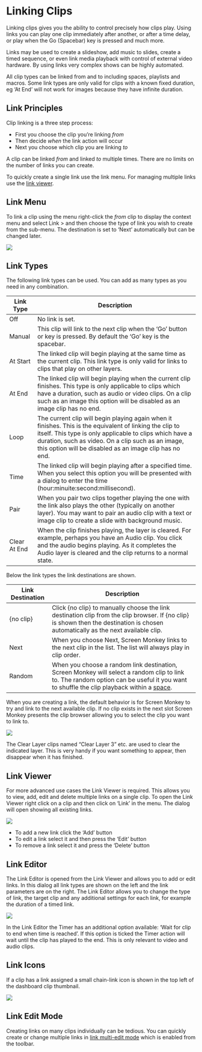 # Linking Clips
Linking clips gives you the ability to control precisely how clips play. Using links you can play one clip immediately after another, or after a time delay, or play when the Go (Spacebar) key is pressed and much more. 

Links may be used to create a slideshow, add music to slides, create a timed sequence, or even link media playback with control of external video hardware. By using links very complex shows can be highly automated.

All clip types can be linked from and to including spaces, playlists and macros. Some link types are only valid for clips with a known fixed duration, eg ‘At End’ will not work for images because they have infinite duration.

## Link Principles
Clip linking is a three step process:

- First you choose the clip you’re linking *from*
- Then decide *when* the link action will occur
- Next you choose which clip you are linking *to*

A clip can be linked *from* and linked *to* multiple times. There are no limits on the number of links you can create.

To quickly create a single link use the link menu. For managing multiple links use the [link viewer](#link-viewer). 

## Link Menu
To link a clip using the menu right-click the *from* clip to display the context menu and select Link > and then choose the type of link you wish to create from the sub-menu. The destination is set to ‘Next’ automatically but can be changed later.

![](../../images/link-menu.png)

## Link Types
The following link types can be used. You can add as many types as you need in any combination.

|Link Type|Description|
|-|-|
|Off|No link is set.|
|Manual|This clip will link to the next clip when the ‘Go’ button or key is pressed. By default the ‘Go’ key is the spacebar.|
|At Start|The linked clip will begin playing at the same time as the current clip. This link type is only valid for links to clips that play on other layers.|
|At End|The linked clip will begin playing when the current clip finishes. This type is only applicable to clips which have a duration, such as audio or video clips. On a clip such as an image this option will be disabled as an image clip has no end.|
|Loop|The current clip will begin playing again when it finishes. This is the equivalent of linking the clip to itself. This type is only applicable to clips which have a duration, such as video. On a clip such as an image, this option will be disabled as an image clip has no end.|
|Time|The linked clip will begin playing after a specified time. When you select this option you will be presented with a dialog to enter the time (hour:minuite:second:millisecond).|
|Pair|When you pair two clips together playing the one with the link also plays the other (typically on another layer). You may want to pair an audio clip with a text or image clip to create a slide with background music.|
|Clear At End|When the clip finishes playing, the layer is cleared. For example, perhaps you have an Audio clip. You click and the audio begins playing. As it completes the Audio layer is cleared and the clip returns to a normal state.

Below the link types the link destinations are shown.

|Link Destination|Description|
|-|-|
|{no clip}|Click {no clip} to manually choose the link destination clip from the clip browser. If {no clip} is shown then the destination is chosen automatically as the next available clip.|
|Next|When you choose Next, Screen Monkey links to the next clip in the list. The list will always play in clip order.|
|Random|When you choose a random link destination, Screen Monkey will select a random clip to link to. The random option can be useful it you want to shuffle the clip playback within a [space](../clipTypes/CueListSpaceClip.md).|

When you are creating a link, the default behavior is for Screen Monkey to try and link to the next available clip. If no clip exists in the next slot Screen Monkey presents the clip browser allowing you to select the clip you want to link to.

![](../../images/link-select-clip.png)

The Clear Layer clips named “Clear Layer 3” etc. are used to clear the indicated layer. This is very handy if you want something to appear, then disappear when it has finished.

## Link Viewer
For more advanced use cases the Link Viewer is required. This allows you to view, add, edit and delete multiple links on a single clip. To open the Link Viewer right click on a clip and then click on ‘Link’ in the menu. The dialog will open showing all existing links.

![](../../images/link-viewer.png)

- To add a new link click the ‘Add’ button
- To edit a link select it and then press the ‘Edit’ button
- To remove a link select it and press the ‘Delete’ button

## Link Editor
The Link Editor is opened from the Link Viewer and allows you to add or edit links. In this dialog all link types are shown on the left and the link parameters are on the right. The Link Editor allows you to change the type of link, the target clip and any additional settings for each link, for example the duration of a timed link.

![](../../images/link-editor.png)

In the Link Editor the Timer has an additional option available: ‘Wait for clip to end when time is reached’. If this option is ticked the Timer action will wait until the clip has played to the end. This is only relevant to video and audio clips.

## Link Icons
If a clip has a link assigned a small chain-link icon is shown in the top left of the dashboard clip thumbnail.

![](../../images/dashboard-clips-linked.png)

## Link Edit Mode
Creating links on many clips individually can be tedious. You can quickly create or change multiple links in [link multi-edit mode](../toolbar/link.md) which is enabled from the toolbar. 
